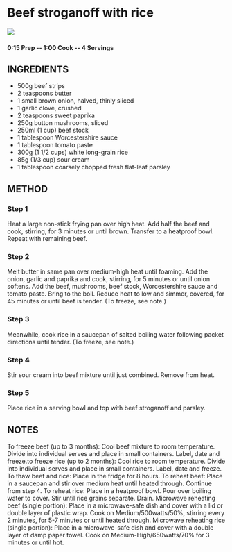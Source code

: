 # Beef stroganoff with rice
![](http://img.taste.com.au/mkdvRbCO/w720-h480-cfill-q80/taste/2016/11/beef-stroganoff-with-rice-22283-1.jpeg)
#### 0:15 Prep -- 1:00 Cook -- 4 Servings
## INGREDIENTS
* 500g beef strips
* 2 teaspoons butter
* 1 small brown onion, halved, thinly sliced
* 1 garlic clove, crushed
* 2 teaspoons sweet paprika
* 250g button mushrooms, sliced
* 250ml (1 cup) beef stock
* 1 tablespoon Worcestershire sauce
* 1 tablespoon tomato paste
* 300g (1 1/2 cups) white long-grain rice
* 85g (1/3 cup) sour cream
* 1 tablespoon coarsely chopped fresh flat-leaf parsley
## METHOD
### Step 1
Heat a large non-stick frying pan over high heat. Add half the beef and cook, stirring, for 3 minutes or until brown. Transfer to a heatproof bowl. Repeat with remaining beef.
### Step 2
Melt butter in same pan over medium-high heat until foaming. Add the onion, garlic and paprika and cook, stirring, for 5 minutes or until onion softens. Add the beef, mushrooms, beef stock, Worcestershire sauce and tomato paste. Bring to the boil. Reduce heat to low and simmer, covered, for 45 minutes or until beef is tender. (To freeze, see note.)
### Step 3
Meanwhile, cook rice in a saucepan of salted boiling water following packet directions until tender. (To freeze, see note.)
### Step 4
Stir sour cream into beef mixture until just combined. Remove from heat.
### Step 5
Place rice in a serving bowl and top with beef stroganoff and parsley.
## NOTES
To freeze beef (up to 3 months): Cool beef mixture to room temperature. Divide into individual serves and place in small containers. Label, date and freeze.to freeze rice (up to 2 months): Cool rice to room temperature. Divide into individual serves and place in small containers. Label, date and freeze. To thaw beef and rice: Place in the fridge for 8 hours. To reheat beef: Place in a saucepan and stir over medium heat until heated through. Continue from step 4. To reheat rice: Place in a heatproof bowl. Pour over boiling water to cover. Stir until rice grains separate. Drain. Microwave reheating beef (single portion): Place in a microwave-safe dish and cover with a lid or double layer of plastic wrap. Cook on Medium/500watts/50%, stirring every 2 minutes, for 5-7 minutes or until heated through. Microwave reheating rice (single portion): Place in a microwave-safe dish and cover with a double layer of damp paper towel. Cook on Medium-High/650watts/70% for 3 minutes or until hot.
